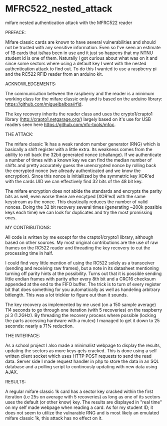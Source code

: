 # MFRC522_nested_attack
mifare nested authentication attack with the MFRC522 reader

PREFACE:

Mifare classic cards are known to have several vulnerabilities and should not be trusted with any sensitive information. Even so I've seen an estimate of 1B cards that is/has been in use and it just so happens that my NTNU student id is one of them. Naturally I got curious about what was on it and since some sectors where using a default key I went with the nested authentication attack to find out. To do this I wanted to use a raspberry pi and the RC522 RFID reader from an arduino kit.  

ACKNOWLEDGEMENTS:

The communication between the raspberry and the reader is a minimum working class for the mifare classic only and is based on the arduino library: https://github.com/miguelbalboa/rfid. 

The key recovery inherits the reader class and uses the crypto1/crapto1 library (http://crapto1.netgarage.org/) largely based on it's use for USB readers seen here https://github.com/nfc-tools/mfoc.

THE ATTACK:

The mifare classic 1k has a weak random number generator (RNG) which is basically a shift register with a little extra. Its weakness comes from the ability to roll back the 32bit generated nonce (challange). If we authenticate a number of times with a known key we can find the median number of shifts and pretty accurately guess the unencrypted nonce by rolling back the encrypted nonce (we allready authenticated and we know the encryption). Since this nonce is initiallized by the symmetric key XOR'ed with the cards UID we can effectively find 32 bits of the 48 bit key. 

The mifare encryption does not abide the standards and encrypts the parity bits as well, even worse these are encytped (XOR'ed) with the same keystream as the nonce. This drastically reduces the number of valid nonces. Doing the 32 bit recovery several times (generating ~200k possible keys each time) we can look for duplicates and try the most promissing ones. 

MY CONTRIBUTIONS:

All code is written by me except for the crapto1/crypto1 library, although based on other sources. My most original contributions are the use of raw frames on the RC522 reader and threading the key recovery to cut the processing time in half. 

I could find very little mention of using the RC522 solely as a transceiver (sending and receiving raw frames), but a note in its datasheet mentioning turning off parity hints at the possibility. Turns out that it is possible sending little endian frames with parity after every 8th bit and a CRC16 checksum appended at the end to the FIFO buffer. The trick is to turn of every register bit that does something for you automatically as well as handeling arbitrary bitlength. This was a lot trickier to figure out than it sounds.

The key recovery as implemented by me used (on a 150 sample average) 114 seconds to go through one iteration (with 5 recoveries) on the raspberry pi 3 (1.2GHz). By threading the recovery process where possible (locking the parts accessing hardware with a mutex) I managed to get it down to 25 seconds: nearly a 71% reduction.

THE INTERFACE:

As a school project I also made a minimalist webpage to display the results, updating the sectors as more keys gets cracked. This is done using a self written client socket which uses HTTP POST requests to send the read data. Server side I made request handler in php to store the data in an SQL database and a polling script to continously updating with new data using AJAX. 

RESULTS:

A regular mifare classic 1k card has a sector key cracked within the first iteration (i.e 25s on average with 5 recoveries) as long as one of its sectors uses the default (or other know) key. The results are displayed in "real time" on my self made webpage when reading a card. As for my student ID; it does not seem to utilize the vulnarable RNG and is most likely an emulated mifare classic 1k, this attack has no effect on it. 
